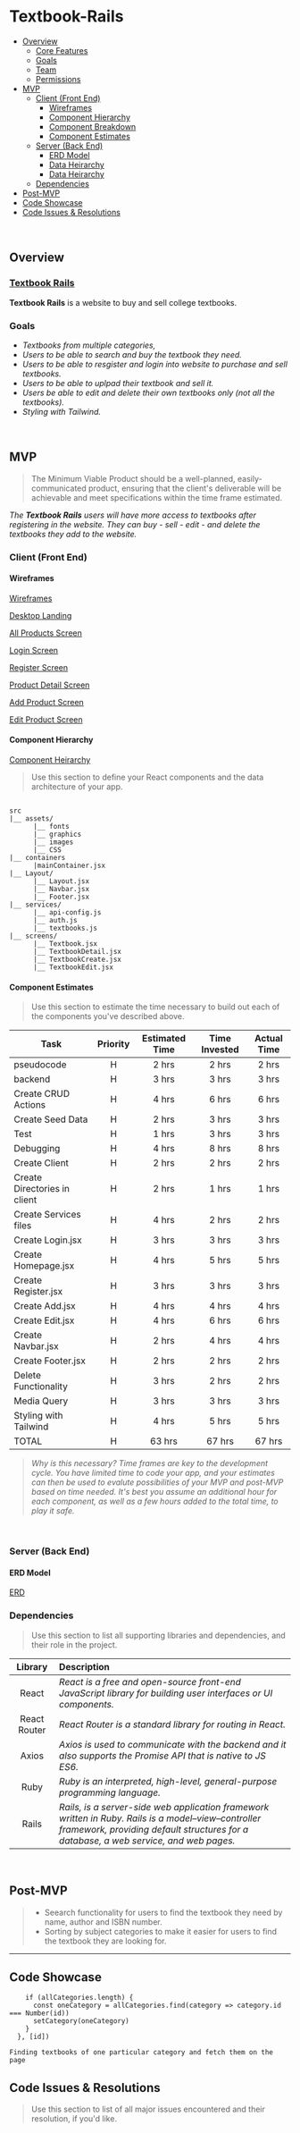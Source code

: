 
# Textbook-Rails <!-- omit in toc -->

- [Overview](#Overview)
  - [Core Features](#Core-Features)
  - [Goals](#Goals)
  - [Team](#Team)
  - [Permissions](#Permissions)
- [MVP](#MVP)
  - [Client (Front End)](#Client-Front-End)
    - [Wireframes](#Wireframes)
    - [Component Hierarchy](#Component-Hierarchy)
    - [Component Breakdown](#Component-Breakdown)
    - [Component Estimates](#Component-Estimates)
  - [Server (Back End)](#Server-Back-End)
    - [ERD Model](#ERD-Model)
    - [Data Heirarchy](#Data-Heirarchy)
    - [Data Heirarchy](#Data-Heirarchy-1)
  - [Dependencies](#Dependencies)
- [Post-MVP](#Post-MVP)
- [Code Showcase](#Code-Showcase)
- [Code Issues & Resolutions](#Code-Issues--Resolutions)

<br>

## Overview
### [Textbook Rails](https://confident-agnesi-4db176.netlify.app/)

**Textbook Rails** is a website to buy and sell college textbooks.

### Goals

- _Textbooks from multiple categories,_
- _Users to be able to search and buy the textbook they need._
- _Users to be able to resgister and login into website to purchase and sell textbooks._
- _Users to be able to uplpad their textbook and sell it._
- _Users be able to edit and delete their own textbooks only (not all the textbooks)._
- _Styling with Tailwind._
<br>

## MVP

> The Minimum Viable Product should be a well-planned, easily-communicated product, ensuring that the client's deliverable will be achievable and meet specifications within the time frame estimated.

_The **Textbook Rails** users will have more access to textbooks after registering in the website. They can buy - sell - edit - and delete the textbooks they add to the website._

### Client (Front End)

#### Wireframes

[Wireframes](https://www.figma.com/file/XwUn8oMvn8DORbVd1blfKH/Textbook-Rails?node-id=0%3A1)

[Desktop Landing](https://drive.google.com/file/d/1WshccCQPWImOXXN4gVxe7IgEwqdIATPd/view?usp=sharing)

[All Products Screen](https://drive.google.com/file/d/1sDrgGKZMFDyK8fPrgg24g-uS5MWGKVhD/view?usp=sharing)

[Login Screen](https://drive.google.com/file/d/1VLvQBoSbxzn2t8EL-P0GZ5JjifDfA6r7/view?usp=sharing)

[Register Screen](https://drive.google.com/file/d/14i9VXOMmGsysRIzJ0Nis8x5gOohrBjst/view?usp=sharing)

[Product Detail Screen](https://drive.google.com/file/d/18x_qTaTnIt_jbkhDkROyWDOP8nASp5uL/view?usp=sharing)

[Add Product Screen](https://drive.google.com/file/d/12t6UcKSTeDqT3usE8JtNeSqDH7fmMLGW/view?usp=sharing)

[Edit Product Screen](https://drive.google.com/file/d/1cMEzY06EW92NbiG0m2UzcShjT6-j6jXr/view?usp=sharing)



#### Component Hierarchy
[Component Heirarchy](https://whimsical.com/textbook-rails-XaJz9qfDFvYVagEEF3LJgw)

> Use this section to define your React components and the data architecture of your app.

``` structure

src
|__ assets/
      |__ fonts
      |__ graphics
      |__ images
      |__ CSS
|__ containers
      |mainContainer.jsx
|__ Layout/
      |__ Layout.jsx
      |__ Navbar.jsx
      |__ Footer.jsx
|__ services/
      |__ api-config.js
      |__ auth.js
      |__ textbooks.js
|__ screens/
      |__ Textbook.jsx
      |__ TextbookDetail.jsx
      |__ TextbookCreate.jsx
      |__ TextbookEdit.jsx

```

#### Component Estimates

> Use this section to estimate the time necessary to build out each of the components you've described above.

| Task                | Priority | Estimated Time | Time Invested | Actual Time |
| ------------------- | :------: | :------------: | :-----------: | :---------: |
| pseudocode   |    H     |     2 hrs      |     2 hrs     |    2 hrs    |
| backend |    H     |     3 hrs      |      3 hrs     |     3 hrs    |
| Create CRUD Actions |    H     |     4 hrs      |      6 hrs     |     6 hrs     |
| Create Seed Data |    H     |     2 hrs      |       3 hrs     |     3 hrs     |
| Test|    H     |     1 hrs      |       3 hrs     |     3 hrs     |
| Debugging  |    H     |     4 hrs      |      8 hrs     |     8 hrs     |
| Create Client |    H     |     2 hrs      |      2 hrs     |     2 hrs     |
| Create Directories in client |    H     |     2 hrs      |      1 hrs     |     1 hrs     |
| Create Services files |    H     |     4 hrs      |      2 hrs     |     2 hrs     |
| Create Login.jsx|    H     |     3 hrs      |      3 hrs     |     3 hrs     |
| Create Homepage.jsx |    H     |     4 hrs      |      5 hrs     |     5 hrs     |
| Create Register.jsx |    H     |     3 hrs      |      3 hrs     |     3 hrs      |
| Create Add.jsx|    H     |     4 hrs      |      4 hrs     |    4 hrs     |
| Create Edit.jsx |    H     |     4 hrs      |      6 hrs     |     6 hrs     |
| Create Navbar.jsx |    H     |     2 hrs      |      4 hrs     |     4 hrs     |
| Create Footer.jsx |    H     |     2 hrs      |      2 hrs     |    2 hrs    |
| Delete Functionality  |    H     |     3 hrs      |      2 hrs     |     2 hrs     |
| Media Query |    H     |     3 hrs      |      3 hrs     |     3 hrs    |
| Styling with Tailwind |    H     |     4 hrs      |      5 hrs     |    5 hrs    |
| TOTAL               |       H   |     63 hrs      |      67 hrs     |     67 hrs     |


> _Why is this necessary? Time frames are key to the development cycle. You have limited time to code your app, and your estimates can then be used to evalute possibilities of your MVP and post-MVP based on time needed. It's best you assume an additional hour for each component, as well as a few hours added to the total time, to play it safe._

<br>

### Server (Back End)

#### ERD Model

[ERD](https://drive.google.com/file/d/1yeUTebT-7Q0waPfu_PqFbf5cFvSszy5m/view?usp=sharing)


### Dependencies

> Use this section to list all supporting libraries and dependencies, and their role in the project.

|     Library      | Description                                |
| :--------------: | :----------------------------------------- |
|      React       | _React is a free and open-source front-end JavaScript library for building user interfaces or UI components._ |
|   React Router   | _React Router is a standard library for routing in React._ |
|     Axios        | _Axios is used to communicate with the backend and it also supports the Promise API that is native to JS ES6._ |
|     Ruby         | _Ruby is an interpreted, high-level, general-purpose programming language._ |
|     Rails        | _Rails, is a server-side web application framework written in Ruby. Rails is a model–view–controller framework, providing default structures for a database, a web service, and web pages._ |

<br> 

## Post-MVP

> - Seearch functionality for users to find the textbook they need by name, author and ISBN number.
> - Sorting by subject categories to make it easier for users to find the textbook they are looking for.

***

## Code Showcase

``` useEffect(() => {
    if (allCategories.length) {
      const oneCategory = allCategories.find(category => category.id === Number(id))
      setCategory(oneCategory)
    }
  }, [id])
   ```
    Finding textbooks of one particular category and fetch them on the page

## Code Issues & Resolutions

> Use this section to list of all major issues encountered and their resolution, if you'd like.
